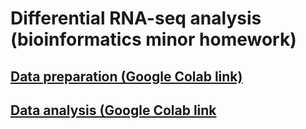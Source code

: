 # Differential RNA-seq analysis (bioinformatics minor homework)
## [Data preparation (Google Colab link)](https://colab.research.google.com/drive/1DpefwmIcyMZxgygA8Q5n1hlqYW_jLwOi?usp=sharing)
## [Data analysis (Google Colab link](https://colab.research.google.com/drive/1QBZR9WWVBPjnA-QbLUwogyv0QVEWE3xM?usp=sharing)
